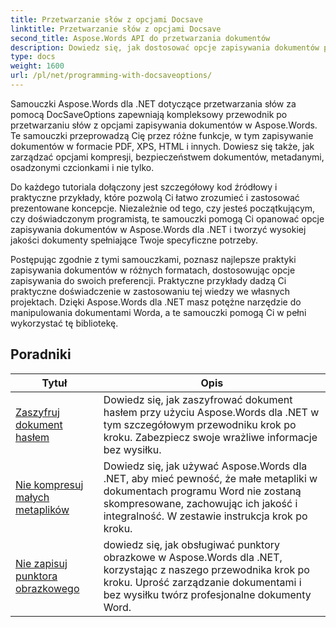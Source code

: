 ```yaml
---
title: Przetwarzanie słów z opcjami Docsave
linktitle: Przetwarzanie słów z opcjami Docsave
second_title: Aspose.Words API do przetwarzania dokumentów
description: Dowiedz się, jak dostosować opcje zapisywania dokumentów programu Word przy użyciu Aspose.Words dla .NET. Samouczki przeprowadzą Cię przez różne dostępne opcje, takie jak format pliku, kompresja i ochrona hasłem.
type: docs
weight: 1600
url: /pl/net/programming-with-docsaveoptions/
---
```

Samouczki Aspose.Words dla .NET dotyczące przetwarzania słów za pomocą DocSaveOptions zapewniają kompleksowy przewodnik po przetwarzaniu słów z opcjami zapisywania dokumentów w Aspose.Words. Te samouczki przeprowadzą Cię przez różne funkcje, w tym zapisywanie dokumentów w formacie PDF, XPS, HTML i innych. Dowiesz się także, jak zarządzać opcjami kompresji, bezpieczeństwem dokumentów, metadanymi, osadzonymi czcionkami i nie tylko.

Do każdego tutoriala dołączony jest szczegółowy kod źródłowy i praktyczne przykłady, które pozwolą Ci łatwo zrozumieć i zastosować prezentowane koncepcje. Niezależnie od tego, czy jesteś początkującym, czy doświadczonym programistą, te samouczki pomogą Ci opanować opcje zapisywania dokumentów w Aspose.Words dla .NET i tworzyć wysokiej jakości dokumenty spełniające Twoje specyficzne potrzeby.

Postępując zgodnie z tymi samouczkami, poznasz najlepsze praktyki zapisywania dokumentów w różnych formatach, dostosowując opcje zapisywania do swoich preferencji. Praktyczne przykłady dadzą Ci praktyczne doświadczenie w zastosowaniu tej wiedzy we własnych projektach. Dzięki Aspose.Words dla .NET masz potężne narzędzie do manipulowania dokumentami Worda, a te samouczki pomogą Ci w pełni wykorzystać tę bibliotekę.

 ## Poradniki
| Tytuł | Opis |
| --- | --- |
| [Zaszyfruj dokument hasłem](./encrypt-document-with-password/) | Dowiedz się, jak zaszyfrować dokument hasłem przy użyciu Aspose.Words dla .NET w tym szczegółowym przewodniku krok po kroku. Zabezpiecz swoje wrażliwe informacje bez wysiłku. |
| [Nie kompresuj małych metaplików](./do-not-compress-small-metafiles/) | Dowiedz się, jak używać Aspose.Words dla .NET, aby mieć pewność, że małe metapliki w dokumentach programu Word nie zostaną skompresowane, zachowując ich jakość i integralność. W zestawie instrukcja krok po kroku. |
| [Nie zapisuj punktora obrazkowego](./do-not-save-picture-bullet/) | dowiedz się, jak obsługiwać punktory obrazkowe w Aspose.Words dla .NET, korzystając z naszego przewodnika krok po kroku. Uprość zarządzanie dokumentami i bez wysiłku twórz profesjonalne dokumenty Word. |